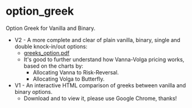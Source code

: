 # option_greek
Option Greek for Vanilla and Binary.
* V2 - A more complete and clear of plain vanilla, binary, single and double knock-in/out options:
  - [greeks_option.pdf](https://github.com/yiwei-ang/option_greek/blob/master/greeks_option.pdf)
  - It's good to further understand how Vanna-Volga pricing works, based on the charts by:
    - Allocating Vanna to Risk-Reversal.
    - Allocating Volga to Butterfly.
* V1 - An interactive HTML comparison of greeks between vanilla and binary options.
  - Download and to view it, please use Google Chrome, thanks!
